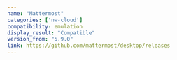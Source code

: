 ```yaml
---
name: "Mattermost"
categories: ['nw-cloud']
compatibility: emulation
display_result: "Compatible"
version_from: "5.9.0"
link: https://github.com/mattermost/desktop/releases
---
```

